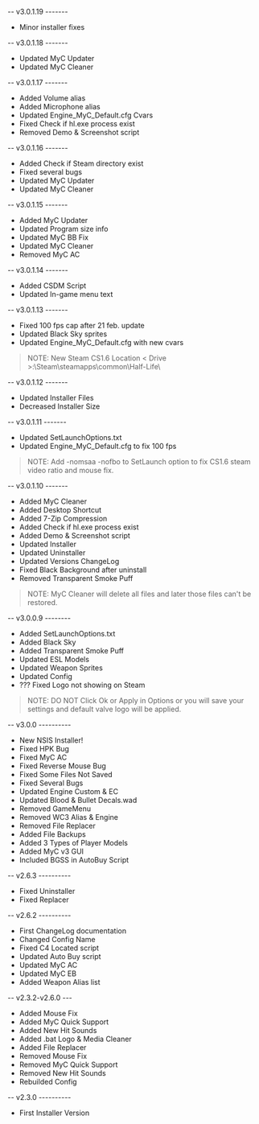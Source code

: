 -- v3.0.1.19 -------
 * Minor installer fixes
 
-- v3.0.1.18 -------
 * Updated MyC Updater
 * Updated MyC Cleaner
 
-- v3.0.1.17 -------
 * Added Volume alias
 * Added Microphone alias
 * Updated Engine_MyC_Default.cfg Cvars
 * Fixed Check if hl.exe process exist
 * Removed Demo & Screenshot script

-- v3.0.1.16 -------
  * Added Check if Steam directory exist
  * Fixed several bugs
  * Updated MyC Updater
  * Updated MyC Cleaner

-- v3.0.1.15 -------
  * Added MyC Updater
  * Updated Program size info
  * Updated MyC BB Fix
  * Updated MyC Cleaner
  * Removed MyC AC

-- v3.0.1.14 -------
  * Added CSDM Script
  * Updated In-game menu text

-- v3.0.1.13 -------
  * Fixed 100 fps cap after 21 feb. update
  * Updated Black Sky sprites
  * Updated Engine\_MyC\_Default.cfg with new cvars
> NOTE: New Steam CS1.6 Location
> < Drive >:\Steam\steamapps\common\Half-Life\

-- v3.0.1.12 -------
  * Updated Installer Files
  * Decreased Installer Size

-- v3.0.1.11 -------
  * Updated SetLaunchOptions.txt
  * Updated Engine\_MyC\_Default.cfg to fix 100 fps
> NOTE: Add -nomsaa -nofbo to SetLaunch option
> to fix CS1.6 steam video ratio and mouse fix.

-- v3.0.1.10 -------
  * Added MyC Cleaner
  * Added Desktop Shortcut
  * Added 7-Zip Compression
  * Added Check if hl.exe process exist
  * Added Demo & Screenshot script
  * Updated Installer
  * Updated Uninstaller
  * Updated Versions ChangeLog
  * Fixed Black Background after uninstall
  * Removed Transparent Smoke Puff
> NOTE: MyC Cleaner will delete all files and
> later those files can't be restored.

-- v3.0.0.9 --------
  * Added SetLaunchOptions.txt
  * Added Black Sky
  * Added Transparent Smoke Puff
  * Updated ESL Models
  * Updated Weapon Sprites
  * Updated Config
  * ??? Fixed Logo not showing on Steam
> NOTE: DO NOT Click Ok or Apply in Options or
> you will save your settings and
> default valve logo will be applied.

-- v3.0.0 ----------
  * New NSIS Installer!
  * Fixed HPK Bug
  * Fixed MyC AC
  * Fixed Reverse Mouse Bug
  * Fixed Some Files Not Saved
  * Fixed Several Bugs
  * Updated Engine Custom & EC
  * Updated Blood & Bullet Decals.wad
  * Removed GameMenu
  * Removed WC3 Alias & Engine
  * Removed File Replacer
  * Added File Backups
  * Added 3 Types of Player Models
  * Added MyC v3 GUI
  * Included BGSS in AutoBuy Script

-- v2.6.3 ----------
  * Fixed Uninstaller
  * Fixed Replacer

-- v2.6.2 ----------
  * First ChangeLog documentation
  * Changed Config Name
  * Fixed C4 Located script
  * Updated Auto Buy script
  * Updated MyC AC
  * Updated MyC EB
  * Added Weapon Alias list

-- v2.3.2-v2.6.0 ---
  * Added Mouse Fix
  * Added MyC Quick Support
  * Added New Hit Sounds
  * Added .bat Logo & Media Cleaner
  * Added File Replacer
  * Removed Mouse Fix
  * Removed MyC Quick Support
  * Removed New Hit Sounds
  * Rebuilded Config

-- v2.3.0 ----------
  * First Installer Version
